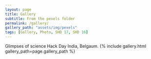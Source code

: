```yaml
---
layout: page
title: Gallery
subtitle: From the pexels folder
permalink: /gallery/
gallery_path: "assets/img/pexels"
tags: [Gallery, Photo, SHD 17, SHD 16]
---
```


Glimpses of science Hack Day India, Belgaum.
{% include gallery.html gallery_path=page.gallery_path %}

